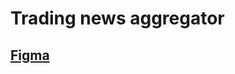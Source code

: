 # Trading news aggregator

## [Figma](https://www.figma.com/design/xTi926ZMDnjgsSsLOreMeX/HITSEdu?node-id=1-3&p=f&t=ye79poNDUIUtgJai-0](https://www.figma.com/file/70Lh8Xg9SdIGmZvAhbXa9J?node-id=87-1136&t=9hL82ZP0FLXDnYrl-0&type=design&mode=design))
